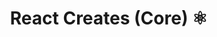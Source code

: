 <p align="center">
  <p align="center">
    <h1 align="center">
      React Creates (Core) ⚛️
    </h1>
 </p>
</p>
